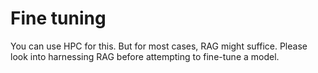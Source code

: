 # Fine tuning

You can use HPC for this. But for most cases, RAG might suffice. Please look into harnessing RAG before attempting to fine-tune a model.
